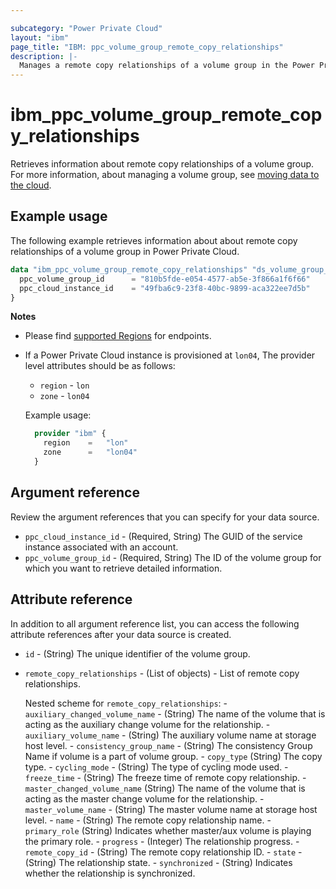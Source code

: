 ```yaml
---

subcategory: "Power Private Cloud"
layout: "ibm"
page_title: "IBM: ppc_volume_group_remote_copy_relationships"
description: |-
  Manages a remote copy relationships of a volume group in the Power Private Cloud.
---
```


# ibm_ppc_volume_group_remote_copy_relationships
Retrieves information about remote copy relationships of a volume group. For more information, about managing a volume group, see [moving data to the cloud](https://cloud.ibm.com/docs/power-iaas?topic=power-iaas-moving-data-to-the-cloud).

## Example usage
The following example retrieves information about about remote copy relationships of a volume group in Power Private Cloud.

```terraform
data "ibm_ppc_volume_group_remote_copy_relationships" "ds_volume_group_remote_copy_relationships" {
  ppc_volume_group_id      = "810b5fde-e054-4577-ab5e-3f866a1f6f66"
  ppc_cloud_instance_id    = "49fba6c9-23f8-40bc-9899-aca322ee7d5b"
}
```
**Notes**
* Please find [supported Regions](https://cloud.ibm.com/apidocs/power-cloud#endpoint) for endpoints.
* If a Power Private Cloud instance is provisioned at `lon04`, The provider level attributes should be as follows:
  * `region` - `lon`
  * `zone` - `lon04`
  
  Example usage:
  ```terraform
    provider "ibm" {
      region    =   "lon"
      zone      =   "lon04"
    }
  ```
  
## Argument reference
Review the argument references that you can specify for your data source. 

- `ppc_cloud_instance_id` - (Required, String) The GUID of the service instance associated with an account.
- `ppc_volume_group_id` - (Required, String) The ID of the volume group for which you want to retrieve detailed information.

## Attribute reference
In addition to all argument reference list, you can access the following attribute references after your data source is created. 

- `id` - (String) The unique identifier of the volume group.
- `remote_copy_relationships` - (List of objects) - List of remote copy relationships.

  Nested scheme for `remote_copy_relationships`:
      - `auxiliary_changed_volume_name` - (String) The name of the volume that is acting as the auxiliary change volume for the relationship.
      - `auxiliary_volume_name` - (String) The auxiliary volume name at storage host level.
      - `consistency_group_name` - (String) The consistency Group Name if volume is a part of volume group.
      - `copy_type` (String) The copy type.
      - `cycling_mode` - (String) The type of cycling mode used.
      - `freeze_time` - (String) The freeze time of remote copy relationship.
      - `master_changed_volume_name` (String) The name of the volume that is acting as the master change volume for the relationship.
      - `master_volume_name` - (String) The master volume name at storage host level.
      - `name` - (String) The remote copy relationship name.
      - `primary_role` (String) Indicates whether master/aux volume is playing the primary role.
      - `progress` - (Integer) The relationship progress.
      - `remote_copy_id` - (String) The remote copy relationship ID.
      - `state` - (String) The relationship state.
      - `synchronized` - (String) Indicates whether the relationship is synchronized.
